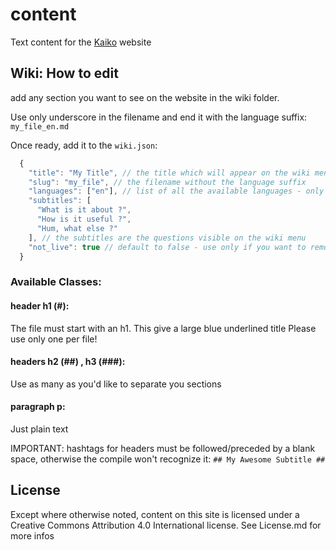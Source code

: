 # content
Text content for the [Kaiko](https://www.challenger-deep.com) website

## Wiki: How to edit

add any section you want to see on the website in the wiki folder.

Use only underscore in the filename and end it with the language suffix: ```my_file_en.md```

Once ready, add it to the ```wiki.json```:
```javascript
  {
    "title": "My Title", // the title which will appear on the wiki menu - KEEP IT SHORT
    "slug": "my_file", // the filename without the language suffix
    "languages": ["en"], // list of all the available languages - only english for now
    "subtitles": [
      "What is it about ?",
      "How is it useful ?",
      "Hum, what else ?"
    ], // the subtitles are the questions visible on the wiki menu
    "not_live": true // default to false - use only if you want to remove this section from the website
  }
```

### Available Classes:

#### header h1 (#):
The file must start with an h1. This give a large blue underlined title
Please use only one per file!

#### headers h2 (##) , h3 (###):
Use as many as you'd like to separate you sections

#### paragraph p:
Just plain text

IMPORTANT: hashtags for headers must be followed/preceded by a blank space, otherwise the compile won't recognize it:
```## My Awesome Subtitle ##```

## License

Except where otherwise noted, content on this site is licensed under a Creative Commons Attribution 4.0 International license.
See License.md for more infos
